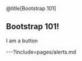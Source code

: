 @title[Bootstrap 101]

## Bootstrap 101!

<div class="btn btn-primary">I am a button</div>

---?include=pages/alerts.md
